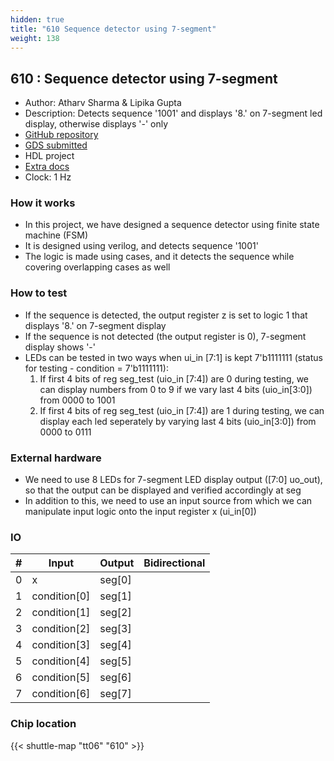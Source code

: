 ```yaml
---
hidden: true
title: "610 Sequence detector using 7-segment"
weight: 138
---
```


## 610 : Sequence detector using 7-segment

* Author: Atharv Sharma &amp; Lipika Gupta
* Description: Detects sequence '1001' and displays '8.' on 7-segment led display, otherwise displays '-' only
* [GitHub repository](https://github.com/atharv-004/tt06-sequence-counter)
* [GDS submitted](https://github.com/atharv-004/tt06-sequence-counter/actions/runs/8753407035)
* HDL project
* [Extra docs]()
* Clock: 1 Hz

<!---

This file is used to generate your project datasheet. Please fill in the information below and delete any unused
sections.

You can also include images in this folder and reference them in the markdown. Each image must be less than
512 kb in size, and the combined size of all images must be less than 1 MB.
-->


### How it works

- In this project, we have designed a sequence detector using finite state machine (FSM)
- It is designed using verilog, and detects sequence '1001'
- The logic is made using cases, and it detects the sequence while covering overlapping cases as well

### How to test

- If the sequence is detected, the output register z is set to logic 1 that displays '8.' on 7-segment display
- If the sequence is not detected (the output register is 0), 7-segment display shows '-'
- LEDs can be tested in two ways when ui_in [7:1] is kept 7'b1111111 (status for testing - condition = 7'b1111111):
  1. If first 4 bits of reg seg_test (uio_in [7:4]) are 0 during testing, we can display numbers from 0 to 9 if we vary last 4 bits (uio_in[3:0]) from 0000 to 1001
  2. If first 4 bits of reg seg_test (uio_in [7:4]) are 1 during testing, we can display each led seperately by varying last 4 bits (uio_in[3:0]) from 0000 to 0111

### External hardware

- We need to use 8 LEDs for 7-segment LED display output ([7:0] uo_out), so that the output can be displayed and verified accordingly at seg
- In addition to this, we need to use an input source from which we can manipulate input logic onto the input register x (ui_in[0])


### IO

| #             | Input    | Output   | Bidirectional   |
| ------------- | -------- | -------- | --------------- |
| 0 | x  | seg[0]  |      |
| 1 | condition[0]  | seg[1]  |      |
| 2 | condition[1]  | seg[2]  |      |
| 3 | condition[2]  | seg[3]  |      |
| 4 | condition[3]  | seg[4]  |      |
| 5 | condition[4]  | seg[5]  |      |
| 6 | condition[5]  | seg[6]  |      |
| 7 | condition[6]  | seg[7]  |      |


### Chip location

{{< shuttle-map "tt06" "610" >}}

